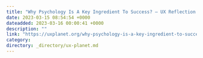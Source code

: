 ```yaml
---
title: "Why Psychology Is A Key Ingredient To Success? — UX Reflection #5"
date: 2023-03-15 08:54:54 +0000
dateadded: 2023-03-16 00:00:41 +0000
description: ""
link: "https://uxplanet.org/why-psychology-is-a-key-ingredient-to-success-ux-reflection-5-c551701b4247?source=rss----819cc2aaeee0---4"
category:
directory: _directory/ux-planet.md
---
```

